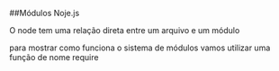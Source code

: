 ##Módulos Noje.js

O node tem uma relação direta entre um arquivo e um módulo

para mostrar como funciona o sistema de módulos vamos utilizar uma função de nome require
